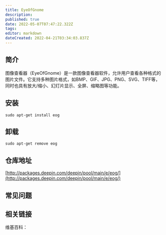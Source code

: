 ```yaml
---
title: EyeOfGnome
description: 
published: true
date: 2022-05-07T07:47:22.322Z
tags: 
editor: markdown
dateCreated: 2022-04-21T03:34:03.837Z
---
```


## 简介

图像查看器（EyeOfGnome）是一款图像查看器软件，允许用户查看各种格式的图片文件。它支持多种图片格式，如BMP、GIF、JPG、PNG、SVG、TIFF等，同时也具有放大/缩小、幻灯片显示、全屏、缩略图等功能。

## 安装

`sudo apt-get install eog`

## 卸载

`sudo apt-get remove eog`

## 仓库地址

[http://packages.deepin.com/deepin/pool/main/e/eog/](http://packages.deepin.com/deepin/pool/main/e/eog/)

## 常见问题

## 相关链接

维基百科：
